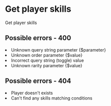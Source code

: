 # Get player skills

<highlight>Get player skills</highlight>

<include from="notes.md" element-id="urlVariable"/>
<include from="notes.md" element-id="session"/>

<api-endpoint openapi-path="./../../data.yaml" endpoint="/skills/{$username}" method="GET">
    <response type="200">
		<sample src="skills/getSkills.json"/>
	</response>
    <response type="400">
		<sample src="error.json"/>
	</response>
	<response type="404">
		<sample src="error.json"/>
	</response>
</api-endpoint>

## Possible errors - 400
<list>
	<li>Unknown query string parameter <format color="BlueViolet">{$parameter}</format></li>
	<li>Unknown order parameter <format color="BlueViolet">{$value}</format></li>
	<li>Incorrect query string (toggle) value</li>
	<li>Unknown rarity parameter <format color="BlueViolet">{$value}</format></li>
</list>

## Possible errors - 404
<list>
	<li>Player doesn't exists</li>
	<li>Can't find any skills matching conditions</li>
</list>